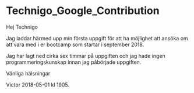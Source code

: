 # Technigo_Google_Contribution

Hej Technigo

Jag laddar härmed upp min första uppgift för att ha möjlighet att ansöka om att vara med i er bootcamp som startar i september 2018.

Jag har lagt ned cirka sex timmar på uppgiften och jag hade ingen programmeringskunskap innan jag påbörjade uppgiften.

Vänliga hälsningar

Victor
2018-05-01 kl 1905.
